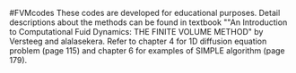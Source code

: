 #FVMcodes
These codes are developed for educational purposes. Detail descriptions about the methods can be found in textbook ""An Introduction
to Computational Fuid Dynamics: THE FINITE VOLUME METHOD" by Versteeg and alalasekera. Refer to chapter 4 for 1D diffusion equation problem (page 115) and 
chapter 6 for examples of SIMPLE algorithm (page 179). 
